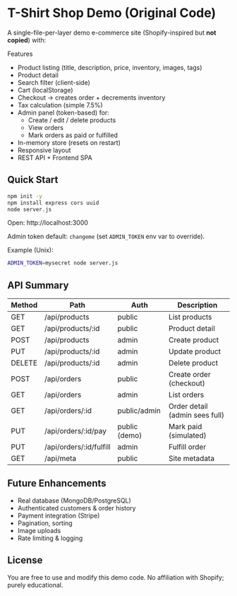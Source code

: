 # T-Shirt Shop Demo (Original Code)

A single-file-per-layer demo e-commerce site (Shopify-inspired but **not copied**) with:

Features
- Product listing (title, description, price, inventory, images, tags)
- Product detail
- Search filter (client-side)
- Cart (localStorage)
- Checkout -> creates order + decrements inventory
- Tax calculation (simple 7.5%)
- Admin panel (token-based) for:
  - Create / edit / delete products
  - View orders
  - Mark orders as paid or fulfilled
- In-memory store (resets on restart)
- Responsive layout
- REST API + Frontend SPA

## Quick Start

```bash
npm init -y
npm install express cors uuid
node server.js
```

Open: http://localhost:3000

Admin token default: `changeme` (set `ADMIN_TOKEN` env var to override).

Example (Unix):
```bash
ADMIN_TOKEN=mysecret node server.js
```

## API Summary

| Method | Path | Auth | Description |
|--------|------|------|-------------|
| GET | /api/products | public | List products |
| GET | /api/products/:id | public | Product detail |
| POST | /api/products | admin | Create product |
| PUT | /api/products/:id | admin | Update product |
| DELETE | /api/products/:id | admin | Delete product |
| POST | /api/orders | public | Create order (checkout) |
| GET | /api/orders | admin | List orders |
| GET | /api/orders/:id | public/admin | Order detail (admin sees full) |
| PUT | /api/orders/:id/pay | public (demo) | Mark paid (simulated) |
| PUT | /api/orders/:id/fulfill | admin | Fulfill order |
| GET | /api/meta | public | Site metadata |

## Future Enhancements

- Real database (MongoDB/PostgreSQL)
- Authenticated customers & order history
- Payment integration (Stripe)
- Pagination, sorting
- Image uploads
- Rate limiting & logging

## License

You are free to use and modify this demo code. No affiliation with Shopify; purely educational.
